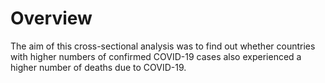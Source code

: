 # Overview
The aim of this cross-sectional analysis was to find out whether countries with higher numbers of confirmed COVID-19 cases also experienced a higher number of deaths due to COVID-19.

